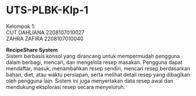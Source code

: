 # UTS-PLBK-Klp-1
Kelompok 1:  
CUT DAHLIANA 2208107010027  
ZAHRA ZAFIRA 2208107010040  

**RecipeShare System**  
Sistem berbasis konsol yang dirancang untuk mempermudah pengguna dalam berbagi, mencari, dan mengelola resep masakan. Pengguna dapat mendaftar, masuk, menambahkan resep sendiri, mencari resep berdasarkan bahan, diet, atau waktu persiapan, serta melihat detail resep yang dibagikan oleh pengguna lain. Sistem ini juga menyertakan data resep awal dan mendukung eksplorasi resep secara menyeluruh.
